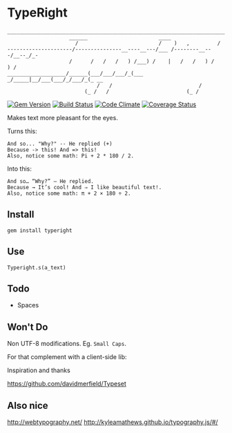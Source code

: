 # TypeRight

    ____________________________________________________________________________
                        ______                       ____
                          /                          /    )   ,         /
    ---------------------/---------------__----__---/___ /--------__---/__--_/_-
                        /      /   /   /   ) /___) /    |   /   /   ) /   ) /
    ___________________/______(___/___/___/_(___ _/_____|__/___(___/_/___/_(_ __
                                 /   /                            /
                             (_ /   /                         (_ /



[![Gem Version](https://badge.fury.io/rb/typeright.svg)](http://badge.fury.io/rb/typeright)
[![Build Status](https://secure.travis-ci.org/nofxx/typeright.svg)](http://travis-ci.org/nofxx/typeright)
[![Code Climate](https://codeclimate.com/github/nofxx/typeright/badges/gpa.svg)](https://codeclimate.com/github/nofxx/typeright)
[![Coverage Status](https://coveralls.io/repos/nofxx/typeright/badge.svg?branch=master&service=github)](https://coveralls.io/github/nofxx/typeright?branch=master)


Makes text more pleasant for the eyes.


Turns this:

```
And so... "Why?" -- He replied (+)
Because -> this! And => this!
Also, notice some math: Pi + 2 * 180 / 2.
```

Into this:

```
And so… “Why?” — He replied.
Because → It’s cool! And ⇒ I like beautiful text!.
Also, notice some math: π + 2 × 180 ÷ 2.
```

## Install

    gem install typeright


## Use

    Typeright.s(a_text)


## Todo

- Spaces

## Won't Do

Non UTF-8 modifications. Eg. `Small Caps`.

For that complement with a client-side lib:


Inspiration and thanks

https://github.com/davidmerfield/Typeset


## Also nice

http://webtypography.net/
http://kyleamathews.github.io/typography.js/#/
